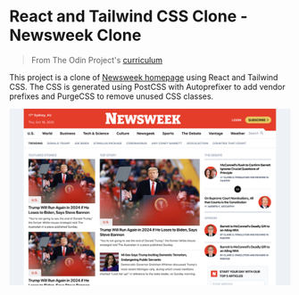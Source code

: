 # React and Tailwind CSS Clone - Newsweek Clone

> From The Odin Project's [curriculum](https://www.theodinproject.com/courses/html-and-css/lessons/using-bootstrap)

This project is a clone of [Newsweek homepage](https://www.newsweek.com/) using React and Tailwind CSS. The CSS is generated using PostCSS with Autoprefixer to add vendor prefixes and PurgeCSS to remove unused CSS classes.

[![Newsweek Clone Screenshot](/newsweek-clone.png)](https://timkellytk.github.io/project-newsweek-clone/)
